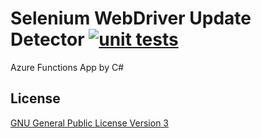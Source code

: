 # Selenium WebDriver Update Detector [![unit tests](https://github.com/jsakamoto/WebDriverUpdateDetector/actions/workflows/gh-pages.yml/badge.svg)](https://github.com/jsakamoto/WebDriverUpdateDetector/actions/workflows/gh-pages.yml)

Azure Functions App by C#

## License

[GNU General Public License Version 3](LICENSE)